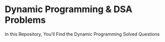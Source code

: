 # Dynamic Programming & DSA Problems
In this Repository, You'll Find the Dynamic Programming Solved Questions
